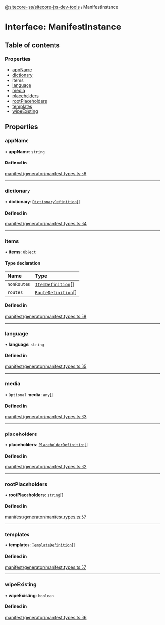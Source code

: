 [@sitecore-jss/sitecore-jss-dev-tools](../README.md) / ManifestInstance

# Interface: ManifestInstance

## Table of contents

### Properties

- [appName](ManifestInstance.md#appname)
- [dictionary](ManifestInstance.md#dictionary)
- [items](ManifestInstance.md#items)
- [language](ManifestInstance.md#language)
- [media](ManifestInstance.md#media)
- [placeholders](ManifestInstance.md#placeholders)
- [rootPlaceholders](ManifestInstance.md#rootplaceholders)
- [templates](ManifestInstance.md#templates)
- [wipeExisting](ManifestInstance.md#wipeexisting)

## Properties

### appName

• **appName**: `string`

#### Defined in

[manifest/generator/manifest.types.ts:56](https://github.com/Sitecore/jss/blob/19e6229c3/packages/sitecore-jss-dev-tools/src/manifest/generator/manifest.types.ts#L56)

---

### dictionary

• **dictionary**: [`DictionaryDefinition`](DictionaryDefinition.md)[]

#### Defined in

[manifest/generator/manifest.types.ts:64](https://github.com/Sitecore/jss/blob/19e6229c3/packages/sitecore-jss-dev-tools/src/manifest/generator/manifest.types.ts#L64)

---

### items

• **items**: `Object`

#### Type declaration

| Name        | Type                                      |
| :---------- | :---------------------------------------- |
| `nonRoutes` | [`ItemDefinition`](ItemDefinition.md)[]   |
| `routes`    | [`RouteDefinition`](RouteDefinition.md)[] |

#### Defined in

[manifest/generator/manifest.types.ts:58](https://github.com/Sitecore/jss/blob/19e6229c3/packages/sitecore-jss-dev-tools/src/manifest/generator/manifest.types.ts#L58)

---

### language

• **language**: `string`

#### Defined in

[manifest/generator/manifest.types.ts:65](https://github.com/Sitecore/jss/blob/19e6229c3/packages/sitecore-jss-dev-tools/src/manifest/generator/manifest.types.ts#L65)

---

### media

• `Optional` **media**: `any`[]

#### Defined in

[manifest/generator/manifest.types.ts:63](https://github.com/Sitecore/jss/blob/19e6229c3/packages/sitecore-jss-dev-tools/src/manifest/generator/manifest.types.ts#L63)

---

### placeholders

• **placeholders**: [`PlaceholderDefinition`](PlaceholderDefinition.md)[]

#### Defined in

[manifest/generator/manifest.types.ts:62](https://github.com/Sitecore/jss/blob/19e6229c3/packages/sitecore-jss-dev-tools/src/manifest/generator/manifest.types.ts#L62)

---

### rootPlaceholders

• **rootPlaceholders**: `string`[]

#### Defined in

[manifest/generator/manifest.types.ts:67](https://github.com/Sitecore/jss/blob/19e6229c3/packages/sitecore-jss-dev-tools/src/manifest/generator/manifest.types.ts#L67)

---

### templates

• **templates**: [`TemplateDefinition`](TemplateDefinition.md)[]

#### Defined in

[manifest/generator/manifest.types.ts:57](https://github.com/Sitecore/jss/blob/19e6229c3/packages/sitecore-jss-dev-tools/src/manifest/generator/manifest.types.ts#L57)

---

### wipeExisting

• **wipeExisting**: `boolean`

#### Defined in

[manifest/generator/manifest.types.ts:66](https://github.com/Sitecore/jss/blob/19e6229c3/packages/sitecore-jss-dev-tools/src/manifest/generator/manifest.types.ts#L66)
